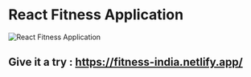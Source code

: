 # React Fitness Application

![React Fitness Application](https://i.ibb.co/Yt9spGc/image.png)

 ## Give it a try : https://fitness-india.netlify.app/

